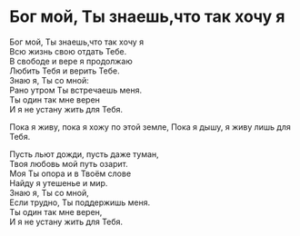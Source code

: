 # Бог мой, Ты знаешь,что так хочу я
Бог мой, Ты знаешь,что так хочу я  
Всю жизнь свою отдать Тебе.  
В свободе и вере я продолжаю  
Любить Тебя и верить Тебе.  
Знаю я, Ты со мной:  
Рано утром Ты встречаешь меня.  
Ты один так мне верен  
И я не устану жить для Тебя.  
  
Пока я живу, пока я хожу по этой земле,
Пока я дышу, я живу лишь для Тебя.  
  
Пусть льют дожди, пусть даже туман,  
Твоя любовь мой путь озарит.    
Моя Ты опора и в Твоём слове  
Найду я утешенье и мир.  
Знаю я, Ты со мной,  
Если трудно, Ты поддержишь меня.  
Ты один так мне верен,  
И я не устану жить для Тебя.
